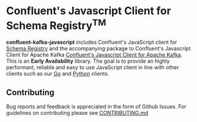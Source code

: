 Confluent's Javascript Client for Schema Registry<sup>TM</sup>
=====================================================

**confluent-kafka-javascript** includes Confluent's JavaScript client for [Schema Registry](https://docs.confluent.io/cloud/current/sr/index.html) and the accompanying package to Confluent's Javascript Client for Apache Kafka
[Confluent's Javascript Client for Apache Kafka](https://www.npmjs.com/package/@confluentinc/kafka-javascript). This is an **Early Availability** library. The goal is to provide an highly performant, reliable and easy to use JavaScript client in line with other clients such as our [Go](https://github.com/confluentinc/confluent-kafka-go) and [Python](https://github.com/confluentinc/confluent-kafka-python) clients.

<!-- Features:
- **High performance** - confluent-kafka-javascript is a lightweight wrapper around
[librdkafka](https://github.com/confluentinc/librdkafka), a finely tuned C
client.
- **Reliability** - There are a lot of details to get right when writing an Apache Kafka
client. We get them right in one place (librdkafka) and leverage this work
across all of our clients.
- **Supported** - Commercial support is offered by [Confluent](https://confluent.io/).
- **Future proof** - Confluent, founded by the
creators of Kafka, is building a [streaming platform](https://www.confluent.io/product/)
with Apache Kafka at its core. It's high priority for us that client features keep
pace with core Apache Kafka and components of the [Confluent Platform](https://www.confluent.io/product/).
This library leverages the work and concepts from two popular Apache Kafka JavaScript clients: [node-rdkafka](https://github.com/Blizzard/node-rdkafka) and [KafkaJS](https://github.com/tulios/kafkajs). The core is heavily based on the node-rdkafka library, which uses our own [librdkafka](https://github.com/confluentinc/librdkafka) library for core client functionality. However, we leverage a promisified API and a more idiomatic interface, similar to the one in KafkaJS, making it easy for developers to migrate and adopt this client depending on the patterns and interface they prefer. We're very happy to have been able to leverage the excellent work of the many authors of these libraries!
### This library is currently in limited-availability - it is supported for all usage but for the schema-registry client.
To use **Schema Registry**, use the existing [kafkajs/confluent-schema-registry](https://github.com/kafkajs/confluent-schema-registry) library that is compatible with this library. For a simple schema registry example, see [sr.js](https://github.com/confluentinc/confluent-kafka-javascript/blob/dev_early_access_development_branch/examples/kafkajs/sr.js).
**DISCLAIMER:** Although it is compatible with **confluent-kafka-javascript**, Confluent does not own or maintain kafkajs/confluent-schema-registry, and the use and functionality of the library should be considered "as is".
## Requirements
The following configurations are supported:
* Any supported version of Node.js (The two LTS versions, 18 and 20, and the latest versions, 21 and 22).
* Linux (x64 and arm64) - both glibc and musl/alpine.
* macOS - arm64/m1.
* Windows - x64.
Installation on any of these platforms is meant to be seamless, without any C/C++ compilation required.
In case your system configuration is not within the supported ones, [a supported version of Python](https://devguide.python.org/versions/) must be available on the system for the installation process. [This is required for the `node-gyp` build tool.](https://github.com/nodejs/node-gyp?tab=readme-ov-file#configuring-python-dependency).
```bash
npm install @confluentinc/kafka-javascript
```
Yarn and pnpm support is experimental.
# Getting Started
Below is a simple produce example for users migrating from KafkaJS.
```javascript
// require('kafkajs') is replaced with require('@confluentinc/kafka-javascript').KafkaJS.
const { Kafka } = require("@confluentinc/kafka-javascript").KafkaJS;
async function producerStart() {
    const kafka = new Kafka({
        kafkaJS: {
            brokers: ['<fill>'],
            ssl: true,
            sasl: {
                mechanism: 'plain',
                username: '<fill>',
                password: '<fill>',
            },
        }
    });
    const producer = kafka.producer();
    await producer.connect();
    console.log("Connected successfully");
    const res = []
    for (let i = 0; i < 50; i++) {
        res.push(producer.send({
            topic: 'test-topic',
            messages: [
                { value: 'v222', partition: 0 },
                { value: 'v11', partition: 0, key: 'x' },
            ]
        }));
    }
    await Promise.all(res);
    await producer.disconnect();
    console.log("Disconnected successfully");
}
producerStart();
```
1. If you're migrating from `kafkajs`, you can use the [migration guide](MIGRATION.md#kafkajs).
2. If you're migrating from `node-rdkafka`, you can use the [migration guide](MIGRATION.md#node-rdkafka).
3. If you're starting afresh, you can use the [quickstart guide](QUICKSTART.md).
An in-depth reference may be found at [INTRODUCTION.md](INTRODUCTION.md). -->

## Contributing

Bug reports and feedback is appreciated in the form of Github Issues.
For guidelines on contributing please see [CONTRIBUTING.md](CONTRIBUTING.md)